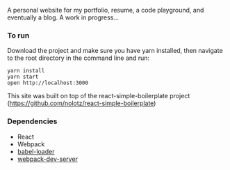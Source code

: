 A personal website for my portfolio, resume, a code playground, and eventually a blog. A work in progress...

### To run

Download the project and make sure you have yarn installed, then navigate to the root directory in the command line and run:

```
yarn install
yarn start
open http://localhost:3000
```

This site was built on top of the react-simple-boilerplate project (https://github.com/nolotz/react-simple-boilerplate)

### Dependencies
* React
* Webpack
* [babel-loader](https://github.com/babel/babel-loader)
* [webpack-dev-server](https://github.com/webpack/webpack-dev-server)
